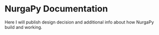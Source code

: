 # NurgaPy Documentation

Here I will publish design decision and additional info about how NurgaPy build and working.
